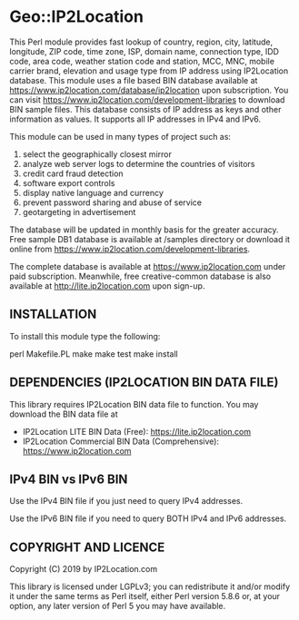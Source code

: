 Geo::IP2Location
================

This Perl module provides fast lookup of country, region, city, latitude, longitude, ZIP code, time zone, ISP, domain name, connection type, IDD code, area code, weather station code and station, MCC, MNC, mobile carrier brand, elevation and usage type from IP address using IP2Location database. This module uses a file based BIN database available at https://www.ip2location.com/database/ip2location upon subscription. You can visit https://www.ip2location.com/development-libraries to download BIN sample files. This database consists of IP address as keys and other information as values. It supports all IP addresses in IPv4 and IPv6.

This module can be used in many types of project such as:

 1) select the geographically closest mirror
 2) analyze web server logs to determine the countries of visitors
 3) credit card fraud detection
 4) software export controls
 5) display native language and currency
 6) prevent password sharing and abuse of service
 7) geotargeting in advertisement

The database will be updated in monthly basis for the greater accuracy. Free sample DB1 database is available at /samples directory or download it online from https://www.ip2location.com/development-libraries.

The complete database is available at https://www.ip2location.com under paid subscription. Meanwhile, free creative-common database is also available at http://lite.ip2location.com upon sign-up.


## INSTALLATION

To install this module type the following:

   perl Makefile.PL
   make
   make test
   make install

## DEPENDENCIES (IP2LOCATION BIN DATA FILE)

This library requires IP2Location BIN data file to function. You may download the BIN data file at

* IP2Location LITE BIN Data (Free): https://lite.ip2location.com
* IP2Location Commercial BIN Data (Comprehensive): https://www.ip2location.com


## IPv4 BIN vs IPv6 BIN

Use the IPv4 BIN file if you just need to query IPv4 addresses.

Use the IPv6 BIN file if you need to query BOTH IPv4 and IPv6 addresses.


## COPYRIGHT AND LICENCE

Copyright (C) 2019 by IP2Location.com

This library is licensed under LGPLv3; you can redistribute it and/or modify it under the same terms as Perl itself, either Perl version 5.8.6 or, at your option, any later version of Perl 5 you may have available.
